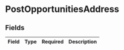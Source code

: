# PostOpportunitiesAddress


## Fields

| Field       | Type        | Required    | Description |
| ----------- | ----------- | ----------- | ----------- |